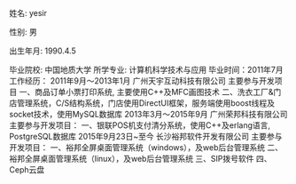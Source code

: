姓名: yesir

性别: 男

出生年月: 1990.4.5

毕业院校: 中国地质大学
所学专业: 计算机科学技术与应用
毕业时间：2011年7月
工作经历：
2011年9月～2013年1月 广州天宇互动科技有限公司
主要参与开发项目
一、商品订单小票打印系统, 主要使用C++及MFC画图技术
二、洗衣工厂&门店管理系统，C/S结构系统，门店使用DirectUI框架，服务端使用boost线程及socket技术，使用MySQL数据库
2013年3月～2015年9月 广州荣邦科技有限公司
主要参与开发项目：
一、银联POS机支付清分系统，使用C++及erlang语言, PostgreSQL数据库
2015年9月23日~至今 长沙裕邦软件开发有限公司
主要参与开发项目：
一、裕邦全屏桌面管理系统（windows），及web后台管理系统
二、裕邦全屏桌面管理系统（linux），及web后台管理系统
三、SIP拨号软件
四、Ceph云盘
